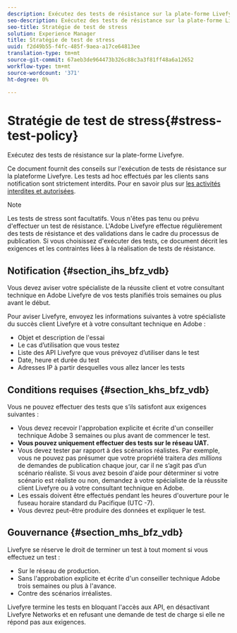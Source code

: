 ```yaml
---
description: Exécutez des tests de résistance sur la plate-forme Livefyre.
seo-description: Exécutez des tests de résistance sur la plate-forme Livefyre.
seo-title: Stratégie de test de stress
solution: Experience Manager
title: Stratégie de test de stress
uuid: f2d49b55-f4fc-485f-9aea-a17ce64813ee
translation-type: tm+mt
source-git-commit: 67aeb3de964473b326c88c3a3f81ff48a6a12652
workflow-type: tm+mt
source-wordcount: '371'
ht-degree: 0%

---
```



# Stratégie de test de stress{#stress-test-policy}

Exécutez des tests de résistance sur la plate-forme Livefyre.

Ce document fournit des conseils sur l&#39;exécution de tests de résistance sur la plateforme Livefyre. Les tests ad hoc effectués par les clients sans notification sont strictement interdits. Pour en savoir plus sur [les activités interdites et autorisées](#c_stress_test_policy/section_mhs_bfz_vdb).

>[!NOTE]
>
>Les tests de stress sont facultatifs. Vous n&#39;êtes pas tenu ou prévu d&#39;effectuer un test de résistance. L&#39;Adobe Livefyre effectue régulièrement des tests de résistance et des validations dans le cadre du processus de publication. Si vous choisissez d&#39;exécuter des tests, ce document décrit les exigences et les contraintes liées à la réalisation de tests de résistance.

## Notification {#section_ihs_bfz_vdb}

Vous devez aviser votre spécialiste de la réussite client et votre consultant technique en Adobe Livefyre de vos tests planifiés trois semaines ou plus avant le début.

Pour aviser Livefyre, envoyez les informations suivantes à votre spécialiste du succès client Livefyre et à votre consultant technique en Adobe :

* Objet et description de l&#39;essai
* Le cas d’utilisation que vous testez
* Liste des API Livefyre que vous prévoyez d’utiliser dans le test
* Date, heure et durée du test
* Adresses IP à partir desquelles vous allez lancer les tests

## Conditions requises {#section_khs_bfz_vdb}

Vous ne pouvez effectuer des tests que s’ils satisfont aux exigences suivantes :

* Vous devez recevoir l&#39;approbation explicite et écrite d&#39;un conseiller technique Adobe 3 semaines ou plus avant de commencer le test.
* **Vous pouvez uniquement effectuer des tests sur le réseau UAT.**
* Vous devez tester par rapport à des scénarios réalistes. Par exemple, vous ne pouvez pas présumer que votre propriété traitera *des millions* de demandes de publication chaque jour, car il ne s’agit pas d’un scénario réaliste. Si vous avez besoin d&#39;aide pour déterminer si votre scénario est réaliste ou non, demandez à votre spécialiste de la réussite client Livefyre ou à votre consultant technique en Adobe.
* Les essais doivent être effectués pendant les heures d&#39;ouverture pour le fuseau horaire standard du Pacifique \(UTC -7\).
* Vous devrez peut-être produire des données et expliquer le test.

## Gouvernance {#section_mhs_bfz_vdb}

Livefyre se réserve le droit de terminer un test à tout moment si vous effectuez un test :

* Sur le réseau de production.
* Sans l&#39;approbation explicite et écrite d&#39;un conseiller technique Adobe trois semaines ou plus à l&#39;avance.
* Contre des scénarios irréalistes.

Livefyre termine les tests en bloquant l&#39;accès aux API, en désactivant Livefyre Networks et en refusant une demande de test de charge si elle ne répond pas aux exigences.
